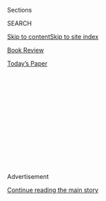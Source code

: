 <div id="app">

<div>

<div>

<div>

<div class="NYTAppHideMasthead css-1q2w90k e1suatyy0">

<div class="section css-ui9rw0 e1suatyy2">

<div class="css-eph4ug er09x8g0">

<div class="css-6n7j50">

</div>

<span class="css-1dv1kvn">Sections</span>

<div class="css-10488qs">

<span class="css-1dv1kvn">SEARCH</span>

</div>

[Skip to content](#site-content)[Skip to site index](#site-index)

</div>

<div id="masthead-section-label" class="css-1wr3we4 eaxe0e00">

[Book
Review](https://www.nytimes3xbfgragh.onion/section/books/review)

</div>

<div class="css-10698na e1huz5gh0">

</div>

</div>

<div id="masthead-bar-one" class="section hasLinks css-15hmgas e1csuq9d3">

<div class="css-uqyvli e1csuq9d0">

</div>

<div class="css-1uqjmks e1csuq9d1">

</div>

<div class="css-9e9ivx">

[](https://myaccount.nytimes3xbfgragh.onion/auth/login?response_type=cookie&client_id=vi)

</div>

<div class="css-1bvtpon e1csuq9d2">

[Today’s
Paper](https://www.nytimes3xbfgragh.onion/section/todayspaper)

</div>

</div>

</div>

</div>

<div data-aria-hidden="false">

<div id="site-content" data-role="main">

<div>

<div class="css-1aor85t" style="opacity:0.000000001;z-index:-1;visibility:hidden">

<div class="css-1hqnpie">

<div class="css-epjblv">

<span class="css-17xtcya">[Book
Review](/section/books/review)</span><span class="css-x15j1o">|</span><span class="css-fwqvlz">How
Did the Nazis Gain Power in
Germany?</span>

</div>

<div class="css-k008qs">

<div class="css-1iwv8en">

<span class="css-18z7m18"></span>

<div>

</div>

</div>

<span class="css-1n6z4y">https://nyti.ms/2HQCnDU</span>

<div class="css-1705lsu">

<div class="css-4xjgmj">

<div class="css-4skfbu" data-role="toolbar" data-aria-label="Social Media Share buttons, Save button, and Comments Panel with current comment count" data-testid="share-tools">

  - 
  - 
  - 
  - 
    
    <div class="css-6n7j50">
    
    </div>

  - 

</div>

</div>

</div>

</div>

</div>

</div>

<div id="NYT_TOP_BANNER_REGION" class="css-13pd83m">

</div>

<div id="top-wrapper" class="css-1sy8kpn">

<div id="top-slug" class="css-l9onyx">

Advertisement

</div>

[Continue reading the main
story](#after-top)

<div class="ad top-wrapper" style="text-align:center;height:100%;display:block;min-height:250px">

<div id="top" class="place-ad" data-position="top" data-size-key="top">

</div>

</div>

<div id="after-top">

</div>

</div>

<div id="sponsor-wrapper" class="css-1hyfx7x">

<div id="sponsor-slug" class="css-19vbshk">

Supported by

</div>

[Continue reading the main
story](#after-sponsor)

<div id="sponsor" class="ad sponsor-wrapper" style="text-align:center;height:100%;display:block">

</div>

<div id="after-sponsor">

</div>

</div>

Nonfiction

<div class="css-1vkm6nb ehdk2mb0">

# How Did the Nazis Gain Power in Germany?

</div>

<div class="css-79elbk" data-testid="photoviewer-wrapper">

<div class="css-z3e15g" data-testid="photoviewer-wrapper-hidden">

</div>

<div class="css-1a48zt4 ehw59r15" data-testid="photoviewer-children">

![<span class="css-16f3y1r e13ogyst0" data-aria-hidden="true">Joseph
Goebbels speaks at a Nazi
rally.</span><span class="css-cnj6d5 e1z0qqy90" itemprop="copyrightHolder"><span class="css-1ly73wi e1tej78p0">Credit...</span><span><span>Corbis,
via Getty
Images</span></span></span>](https://static01.graylady3jvrrxbe.onion/images/2018/06/17/arts/17Snyder1/merlin_138978477_67d1a8cb-b5e7-4c34-ab8c-d6d3efb25159-popup.jpg?quality=75&auto=webp&disable=upscale)

</div>

</div>

<div class="css-170u9t6">

<div class="css-u7fh8e">

<div class="css-79elbk">

Buy Book<span data-aria-hidden="true">
    ▾</span>

  - [Amazon](https://www.amazon.com/gp/search?index=books&tag=NYTBSREV-20&field-keywords=The+Death+of+Democracy%3A+Hitler%E2%80%99s+Rise+to+Power+and+the+Downfall+of+the+Weimar+Republic+Benjamin+Carter+Hett)
  - [Apple
    Books](https://du-gae-books-dot-nyt-du-prd.appspot.com/buy?title=The+Death+of+Democracy%3A+Hitler%E2%80%99s+Rise+to+Power+and+the+Downfall+of+the+Weimar+Republic&author=Benjamin+Carter+Hett)
  - [Barnes and
    Noble](https://www.anrdoezrs.net/click-7990613-11819508?url=https%3A%2F%2Fwww.barnesandnoble.com%2Fw%2F%3Fean%3D9781250162502)
  - [Books-A-Million](https://www.anrdoezrs.net/click-7990613-35140?url=https%3A%2F%2Fwww.booksamillion.com%2Fp%2FThe%2BDeath%2Bof%2BDemocracy%253A%2BHitler%25E2%2580%2599s%2BRise%2Bto%2BPower%2Band%2Bthe%2BDownfall%2Bof%2Bthe%2BWeimar%2BRepublic%2FBenjamin%2BCarter%2BHett%2F9781250162502)
  - [Bookshop](https://bookshop.org/a/3546/9781250162502)
  - [Indiebound](https://www.indiebound.org/book/9781250162502?aff=NYT)

</div>

When you purchase an independently reviewed book through our site, we
earn an affiliate commission.

</div>

</div>

<div class="css-xt80pu e12qa4dv0">

<div class="css-18e8msd">

<div class="css-vp77d3 epjyd6m0">

<div class="css-1baulvz">

By <span class="css-1baulvz last-byline" itemprop="name">Timothy
Snyder</span>

</div>

</div>

  - June 14,
    2018

  - 
    
    <div class="css-4xjgmj">
    
    <div class="css-d8bdto" data-role="toolbar" data-aria-label="Social Media Share buttons, Save button, and Comments Panel with current comment count" data-testid="share-tools">
    
      - 
      - 
      - 
      - 
        
        <div class="css-6n7j50">
        
        </div>
    
      - 
    
    </div>
    
    </div>

</div>

</div>

<div class="section meteredContent css-1r7ky0e" name="articleBody" itemprop="articleBody">

<div class="css-1fanzo5 StoryBodyCompanionColumn">

<div class="css-53u6y8">

**THE DEATH OF DEMOCRACY**  
**Hitler’s Rise to Power and the Downfall of the Weimar Republic**  
By Benjamin Carter Hett  
Illustrated. 280 pp. Henry Holt & Company. $30.

We ask about the rise of the Nazis from what we think is a great
distance. We take for granted that the Germans of the 1930s were quite
different from ourselves, and that our consideration of their errors
will only confirm our superiority. The opposite is the case. Although
[Benjamin Carter Hett](http://urban.hunter.cuny.edu/~hett/) makes no
comparisons between Germany then and the United States now in “The Death
of Democracy,” his extremely fine study of the end of constitutional
rule in Germany, he dissolves those comforting assumptions. He is not
discussing a war in which Germans were enemies or describing atrocities
that we are sure we could never commit. He presents Hitler’s rise as an
element of the collapse of a republic confronting dilemmas of
globalization with imperfect instruments and flawed leaders. With
careful prose and fine scholarship, with fine thumbnail sketches of
individuals and concise discussions of institutions and economics, he
brings these events close to us.

The Nazis, in Hett’s account, were above all “a nationalist protest
movement against globalization.” Even before the Great Depression
brought huge unemployment to Germany, the caprice of the global economy
offered an opportunity to politicians who had simple answers. In their
1920 program, the Nazis proclaimed that “members of foreign nations
(noncitizens) are to be expelled from Germany.” Next would come autarky:
Germans would conquer the territory they needed to be self-sufficient,
and then create their own economy in isolation from that of the rest of
the world. As Goebbels put it, “We want to build a wall, a protective
wall.” Hitler maintained that the vicissitudes of globalization were not
the result of economic forces but of a Jewish international
conspiracy.

<div class="css-79elbk" data-testid="photoviewer-wrapper">

<div class="css-z3e15g" data-testid="photoviewer-wrapper-hidden">

</div>

<div class="css-1a48zt4 ehw59r15" data-testid="photoviewer-children">

<div class="css-zgakxe erfvjey0">

<span class="css-1ly73wi e1tej78p0">Image</span>

<div class="css-zjzyr8">

<div data-testid="lazyimage-container" style="height:587.7333333333332px">

</div>

</div>

</div>

</div>

</div>

Hett, a professor of history at Hunter College and the Graduate Center
of the City University of New York, sensitively describes a moral crisis
that preceded a moral catastrophe. If Jews were held responsible for
what happened in Germany, then Germans were victims and their actions
always defensive. Political irresponsibility flowed from the unfortunate
example of President [Paul von
Hindenburg](https://www.britannica.com/biography/Paul-von-Hindenburg).
He was famous as the victor in a battle on the Eastern Front of World
War I, even though the credit was not fully deserved. Hindenburg could
not face the reality of defeat on the Western Front in 1918, and so
spread the lie that the German Army had been “stabbed in the back” by
Jews and Socialists. This moral weakness of one man radiated outward.
Once Hindenburg won the presidential elections of 1925, Germany was
trapped by his oversensitivity about a reputation that would not
withstand scrutiny. He believed that only he could save Germany, but
would not put himself forward to do so, for fear of damaging his image.
Without Hindenburg’s founding fiction and odd posturing, it is unlikely
that Hitler would have come to power.

</div>

</div>

<div class="css-1fanzo5 StoryBodyCompanionColumn">

<div class="css-53u6y8">

As Hett capably shows, the Nazis were the great artists of victimhood
fiction. Hitler, who had served with German Jews in the war, spread the
idea that Jews had been the enemy within, proposing that the German Army
would have won had some of them been gassed to death. Goebbels had Nazi
storm troopers attack leftists precisely so that he could claim that the
Nazis were victims of Communist violence. Hitler believed in telling
lies so big that their very scale left some residue of credibility. The
Nazi program foresaw that newspapers would serve the “general good”
rather than reporting, and promised “legal warfare” against opponents
who spread information they did not like. They opposed what they called
“the system” by rejecting its basis in the factual world. Germans were
not rational individuals with interests, the reasoning went, but members
of a tribe that wanted to follow a leader (Führer).

Much of this was familiar from Italian Fascism, but Hitler’s attempt to
imitate [Mussolini’s March on
Rome](http://warfarehistorynetwork.com/daily/benito-mussolini-the-fascist-march-on-rome/)
failed. When Hitler tried a coup d’état in 1923, he and the Nazis were
easily defeated and he was sentenced to prison, where he wrote “Mein
Kampf.” In Hett’s account, the electoral rise of the Nazis in the late
1920s and early 1930s had less to do with his particular ideas and more
to do with an opening on the political spectrum. The Nazis filled a void
between the Catholic electorate of the Center Party and a working class
that voted Socialist or Communist. Their core constituents, Hett
indicates, were Protestants from the countryside or small towns who felt
themselves to be the victims of globalization.

Did the Nazis come to power through democratic elections? In Germany in
the 1930s, as elsewhere, elections continued even as their meaning
changed. The fact that the Nazis used violence to intimidate others
meant that elections were not free in the normal sense. And the system
was rigged in their favor by men in power who had no use for democracy
or for democrats. The Nazis were by no means the handmaidens of German
industry or the German military but, as Hett argues, both businessmen
and officers formed lobbies in the late 1920s that aimed to break the
republic and its bastion, the Social Democrats. They tended to confuse
their particular interests in lower wages and higher military spending
with those of the German nation as a whole. This made it easy to see the
Social Democrats as foreign and
hostile.

</div>

</div>

<div class="css-79elbk" data-testid="photoviewer-wrapper">

<div class="css-z3e15g" data-testid="photoviewer-wrapper-hidden">

</div>

<div class="css-1a48zt4 ehw59r15" data-testid="photoviewer-children">

![<span class="css-cnj6d5 e1z0qqy90" itemprop="copyrightHolder"><span class="css-1ly73wi e1tej78p0">Credit...</span><span>Associated
Press</span></span>](https://static01.graylady3jvrrxbe.onion/images/2018/06/17/arts/17Snyder2/merlin_10889113_020b184f-792a-4ffe-bd21-ec7fc461d766-articleLarge.jpg?quality=75&auto=webp&disable=upscale)

</div>

</div>

<div class="css-1fanzo5 StoryBodyCompanionColumn">

<div class="css-53u6y8">

In a similarly titled book, “How Democracies Die,” the political
scientists [Daniel Ziblatt and Steven
Levitsky](https://www.theguardian.com/us-news/commentisfree/2018/jan/21/this-is-how-democracies-die)
have recently argued that the killers of democracy begin by using the
law against itself. Constitutions break when ill-motivated leaders
deliberately expose their vulnerabilities. Certainly this was the case
in Germany in 1930. President Hindenburg was technically within his
rights to dissolve the Reichstag, name a new chancellor and rule by
decree. By turning what was meant to be an exceptional situation into
the rule, however, he transformed the German government into a feuding
clique disconnected from society. Governments dependent upon the
president had no reason to think creatively about policy, despite the
Great Depression. Voters flowed to both extremes, to the Communists and
even more to the Nazis. The Nazis took advantage of an opportunity
created by people who could destroy a republic while lacking the
imagination to see what comes next.

When elections were called in 1932, the purpose was not to confirm
democracy but to bring down the republic. Hindenburg and his advisers
saw the Nazis as a group capable of creating a majority for the right.
The elections were a “solution” to a fake crisis that had been, as Hett
puts it, “manufactured by a political right wing that wanted to exclude
more than half the population from political representation and refused
even the mildest compromise.” It did not occur to the president’s camp
that the Nazis would do as well as they did, or that their leader would
escape their control. And so the feckless schemes of the conservatives
realized the violent dreams of the Nazis. The Nazis won 37 percent of
the vote in July, 33 percent in a November election, and Hitler became
chancellor in January 1933. A few weeks later, he used the pretext of
the arson of the Reichstag to pass an enabling act that in effect
replaced the constitution.

Hindenburg died in 1934 believing that he had saved Germany and his own
reputation. In fact, he had created the conditions for the great horror
of modern times. Hett’s book is implicitly addressed to conservatives.
Rather than asking how the left could have acted to stop Hitler, he
closes his book by considering the German conservatives who aided
Hitler’s rise, then changed their minds and plotted against him.
Following the recent work of [Rainer
Orth](https://www.cambridge.org/core/journals/central-european-history/article/der-amtssitz-der-opposition-politik-und-staatsumbauplane-im-buro-des-stellvertreters-des-reichskanzlers-in-den-jahren-19331934-by-rainer-orth-cologne-bohlau-verlag-2016-pp-1118-cloth-9000-isbn-9783412505554/C1E87000AC4D05F29CED7E3BE26E512A),
Hett says that the Night of the Long Knives, the blood purge of June
1934, was directed mainly against these right-wing opponents.

The conclusions for conservatives of today emerge clearly: Do not break
the rules that hold a republic together, because one day you will need
order. And do not destroy the opponents who respect those rules, because
one day you will miss them.

</div>

</div>

</div>

<div>

</div>

<div>

</div>

<div>

</div>

<div>

<div id="bottom-wrapper" class="css-1ede5it">

<div id="bottom-slug" class="css-l9onyx">

Advertisement

</div>

[Continue reading the main
story](#after-bottom)

<div id="bottom" class="ad bottom-wrapper" style="text-align:center;height:100%;display:block;min-height:90px">

</div>

<div id="after-bottom">

</div>

</div>

</div>

</div>

</div>

## Site Index

<div>

</div>

## Site Information Navigation

  - [© <span>2020</span> <span>The New York Times
    Company</span>](https://help.nytimes3xbfgragh.onion/hc/en-us/articles/115014792127-Copyright-notice)

<!-- end list -->

  - [NYTCo](https://www.nytco.com/)
  - [Contact
    Us](https://help.nytimes3xbfgragh.onion/hc/en-us/articles/115015385887-Contact-Us)
  - [Work with us](https://www.nytco.com/careers/)
  - [Advertise](https://nytmediakit.com/)
  - [T Brand Studio](http://www.tbrandstudio.com/)
  - [Your Ad
    Choices](https://www.nytimes3xbfgragh.onion/privacy/cookie-policy#how-do-i-manage-trackers)
  - [Privacy](https://www.nytimes3xbfgragh.onion/privacy)
  - [Terms of
    Service](https://help.nytimes3xbfgragh.onion/hc/en-us/articles/115014893428-Terms-of-service)
  - [Terms of
    Sale](https://help.nytimes3xbfgragh.onion/hc/en-us/articles/115014893968-Terms-of-sale)
  - [Site
    Map](https://spiderbites.nytimes3xbfgragh.onion)
  - [Help](https://help.nytimes3xbfgragh.onion/hc/en-us)
  - [Subscriptions](https://www.nytimes3xbfgragh.onion/subscription?campaignId=37WXW)

</div>

</div>

</div>

</div>
